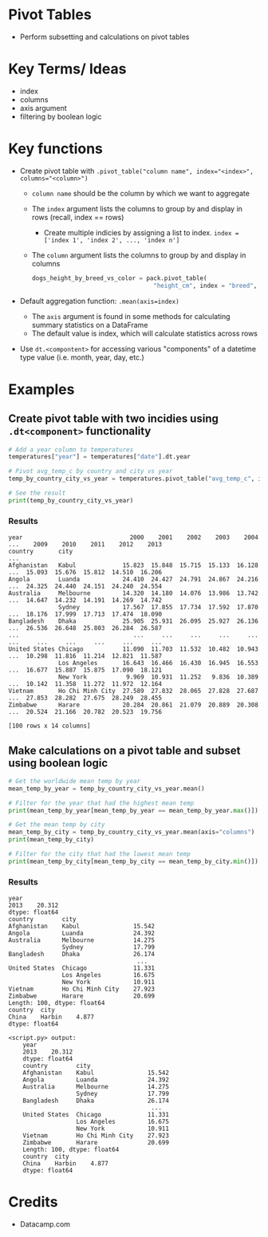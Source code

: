 # Pivot Tables
* Perform subsetting and calculations on pivot tables

# Key Terms/ Ideas
* index
* columns
* axis argument 
* filtering by boolean logic

# Key functions
* Create pivot table with `.pivot_table("column name", index="<index>", columns="<column>")`
   * `column name` should be the column by which we want to aggregate 
   * The `index` argument lists the columns to group by and display in rows (recall, index == rows)
     * Create multiple indicies by assigning a list to index. `index = ['index 1', 'index 2', ..., 'index n']` 
   * The `column` argument lists the columns to group by and display in columns 
   
      ```python 
      dogs_height_by_breed_vs_color = pack.pivot_table(
                                        "height_cm", index = "breed", columns = "color")
       ```
* Default aggregation function: `.mean(axis=index)`
   * The `axis` argument is found in some methods for calculating summary statistics on a DataFrame
   * The default value is index, which will calculate statistics across rows

* Use `dt.<compontent>` for accessing various "components" of a datetime type value (i.e. month, year, day, etc.)

# Examples 
## Create pivot table with two incidies using `.dt<component>` functionality
```python
# Add a year column to temperatures
temperatures["year"] = temperatures["date"].dt.year

# Pivot avg_temp_c by country and city vs year
temp_by_country_city_vs_year = temperatures.pivot_table("avg_temp_c", index = ["country","city"], columns = "year")

# See the result
print(temp_by_country_city_vs_year)
```
### Results 
```
year                              2000    2001    2002    2003    2004  ...    2009    2010    2011    2012    2013
country       city                                                      ...                                        
Afghanistan   Kabul             15.823  15.848  15.715  15.133  16.128  ...  15.093  15.676  15.812  14.510  16.206
Angola        Luanda            24.410  24.427  24.791  24.867  24.216  ...  24.325  24.440  24.151  24.240  24.554
Australia     Melbourne         14.320  14.180  14.076  13.986  13.742  ...  14.647  14.232  14.191  14.269  14.742
              Sydney            17.567  17.855  17.734  17.592  17.870  ...  18.176  17.999  17.713  17.474  18.090
Bangladesh    Dhaka             25.905  25.931  26.095  25.927  26.136  ...  26.536  26.648  25.803  26.284  26.587
...                                ...     ...     ...     ...     ...  ...     ...     ...     ...     ...     ...
United States Chicago           11.090  11.703  11.532  10.482  10.943  ...  10.298  11.816  11.214  12.821  11.587
              Los Angeles       16.643  16.466  16.430  16.945  16.553  ...  16.677  15.887  15.875  17.090  18.121
              New York           9.969  10.931  11.252   9.836  10.389  ...  10.142  11.358  11.272  11.972  12.164
Vietnam       Ho Chi Minh City  27.589  27.832  28.065  27.828  27.687  ...  27.853  28.282  27.675  28.249  28.455
Zimbabwe      Harare            20.284  20.861  21.079  20.889  20.308  ...  20.524  21.166  20.782  20.523  19.756

[100 rows x 14 columns]
```

## Make calculations on a pivot table and subset using boolean logic
```python
# Get the worldwide mean temp by year
mean_temp_by_year = temp_by_country_city_vs_year.mean()

# Filter for the year that had the highest mean temp
print(mean_temp_by_year[mean_temp_by_year == mean_temp_by_year.max()])

# Get the mean temp by city
mean_temp_by_city = temp_by_country_city_vs_year.mean(axis="columns")
print(mean_temp_by_city)

# Filter for the city that had the lowest mean temp
print(mean_temp_by_city[mean_temp_by_city == mean_temp_by_city.min()])
```
### Results 
```
year
2013    20.312
dtype: float64
country        city            
Afghanistan    Kabul               15.542
Angola         Luanda              24.392
Australia      Melbourne           14.275
               Sydney              17.799
Bangladesh     Dhaka               26.174
                                    ...  
United States  Chicago             11.331
               Los Angeles         16.675
               New York            10.911
Vietnam        Ho Chi Minh City    27.923
Zimbabwe       Harare              20.699
Length: 100, dtype: float64
country  city  
China    Harbin    4.877
dtype: float64

<script.py> output:
    year
    2013    20.312
    dtype: float64
    country        city            
    Afghanistan    Kabul               15.542
    Angola         Luanda              24.392
    Australia      Melbourne           14.275
                   Sydney              17.799
    Bangladesh     Dhaka               26.174
                                        ...  
    United States  Chicago             11.331
                   Los Angeles         16.675
                   New York            10.911
    Vietnam        Ho Chi Minh City    27.923
    Zimbabwe       Harare              20.699
    Length: 100, dtype: float64
    country  city  
    China    Harbin    4.877
    dtype: float64
```
# Credits
* Datacamp.com

